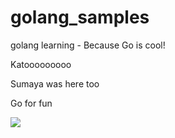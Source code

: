 # golang_samples
golang learning - Because Go is cool!

Katooooooooo

Sumaya was here too

Go for fun


![](https://cdn.chrisshort.net/testing-certificate-chains-in-go/GOPHER_MIC_DROP.png)

